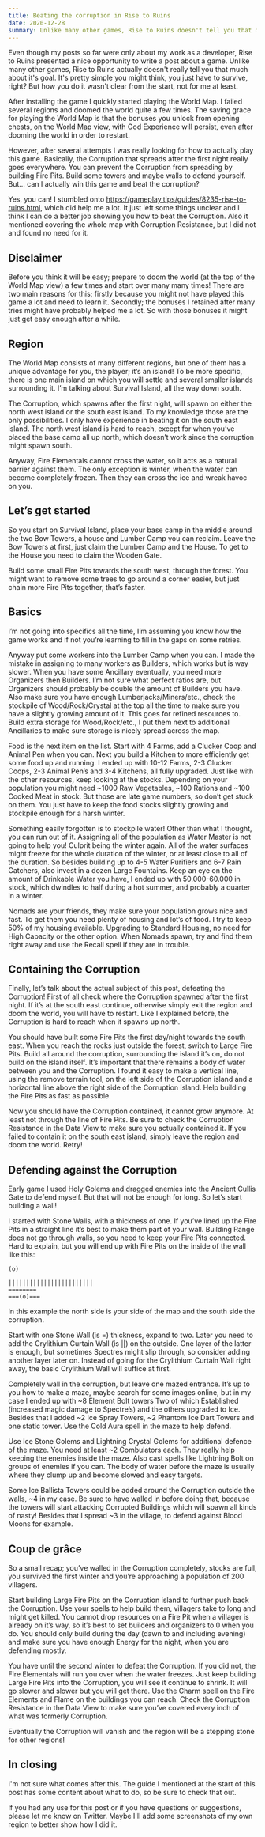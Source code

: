 ```yaml
---
title: Beating the corruption in Rise to Ruins
date: 2020-12-28
summary: Unlike many other games, Rise to Ruins doesn't tell you that much about it's goal. It's pretty simple you might think, you just have to survive, right? Is there a way to actually win this game and beat the Corruption?
---
```


Even though my posts so far were only about my work as a developer, Rise to Ruins presented a nice opportunity to write a post about a game. Unlike many other games, Rise to Ruins actually doesn't really tell you that much about it's goal. It's pretty simple you might think, you just have to survive, right? But how you do it wasn't clear from the start, not for me at least.

After installing the game I quickly started playing the World Map. I failed several regions and doomed the world quite a few times. The saving grace for playing the World Map is that the bonuses you unlock from opening chests, on the World Map view, with God Experience will persist, even after dooming the world in order to restart.

However, after several attempts I was really looking for how to actually play this game. Basically, the Corruption that spreads after the first night really goes everywhere. You can prevent the Corruption from spreading by building Fire Pits. Build some towers and maybe walls to defend yourself. But... can I actually win this game and beat the corruption?

Yes, you can! I stumbled onto https://gameplay.tips/guides/8235-rise-to-ruins.html, which did help me a lot. It just left some things unclear and I think I can do a better job showing you how to beat the Corruption. Also it mentioned covering the whole map with Corruption Resistance, but I did not and found no need for it.

## Disclaimer

Before you think it will be easy; prepare to doom the world (at the top of the World Map view) a few times and start over many many times! There are two main reasons for this; firstly because you might not have played this game a lot and need to learn it. Secondly; the bonuses I retained after many tries might have probably helped me a lot. So with those bonuses it might just get easy enough after a while.

## Region

The World Map consists of many different regions, but one of them has a unique advantage for you, the player; it’s an island! To be more specific, there is one main island on which you will settle and several smaller islands surrounding it. I’m talking about Survival Island, all the way down south. 

The Corruption, which spawns after the first night, will spawn on either the north west island or the south east island. To my knowledge those are the only possibilities. I only have experience in beating it on the south east island. The north west island is hard to reach, except for when you’ve placed the base camp all up north, which doesn’t work since the corruption might spawn south.

Anyway, Fire Elementals cannot cross the water, so it acts as a natural barrier against them. The only exception is winter, when the water can become completely frozen. Then they can cross the ice and wreak havoc on you.

## Let’s get started

So you start on Survival Island, place your base camp in the middle around the two Bow Towers, a house and Lumber Camp you can reclaim. Leave the Bow Towers at first, just claim the Lumber Camp and the House. To get to the House you need to claim the Wooden Gate.

Build some small Fire Pits towards the south west, through the forest. You might want to remove some trees to go around a corner easier, but just chain more Fire Pits together, that’s faster.

## Basics

I’m not going into specifics all the time, I’m assuming you know how the game works and if not you’re learning to fill in the gaps on some retries.

Anyway put some workers into the Lumber Camp when you can. I made the mistake in assigning to many workers as Builders, which works but is way slower. When you have some Ancillary eventually, you need more Organizers then Builders. I’m not sure what perfect ratios are, but Organizers should probably be double the amount of Builders you have. Also make sure you have enough Lumberjacks/Miners/etc., check the stockpile of Wood/Rock/Crystal at the top all the time to make sure you have a slightly growing amount of it. This goes for refined resources to. Build extra storage for Wood/Rock/etc., I put them next to additional Ancillaries to make sure storage is nicely spread across the map.

Food is the next item on the list. Start with 4 Farms, add a Clucker Coop and Animal Pen when you can. Next you build a Kitchen to more efficiently get some food up and running. I ended up with 10-12 Farms, 2-3 Clucker Coops, 2-3 Animal Pen’s and 3-4 Kitchens, all fully upgraded. Just like with the other resources, keep looking at the stocks. Depending on your population you might need ~1000 Raw Vegetables, ~100 Rations and ~100 Cooked Meat in stock. But those are late game numbers, so don’t get stuck on them. You just have to keep the food stocks slightly growing and stockpile enough for a harsh winter.

Something easily forgotten is to stockpile water! Other than what I thought, you can run out of it. Assigning all of the population as Water Master is not going to help you! Culprit being the winter again. All of the water surfaces might freeze for the whole duration of the winter, or at least close to all of the duration. So besides building up to 4-5 Water Purifiers and 6-7 Rain Catchers, also invest in a dozen Large Fountains. Keep an eye on the amount of Drinkable Water you have, I ended up with 50.000-60.000 in stock, which dwindles to half during a hot summer, and probably a quarter in a winter.

Nomads are your friends, they make sure your population grows nice and fast. To get them you need plenty of housing and lot’s of food. I try to keep 50% of my housing available. Upgrading to Standard Housing, no need for High Capacity or the other option. When Nomads spawn, try and find them right away and use the Recall spell if they are in trouble.

## Containing the Corruption

Finally, let’s talk about the actual subject of this post, defeating the Corruption! First of all check where the Corruption spawned after the first night. If it’s at the south east continue, otherwise simply exit the region and doom the world, you will have to restart. Like I explained before, the Corruption is hard to reach when it spawns up north.

You should have built some Fire Pits the first day/night towards the south east. When you reach the rocks just outside the forest, switch to Large Fire Pits. Build all around the corruption, surrounding the island it’s on, do not build on the island itself. It’s important that there remains a body of water between you and the Corruption. I found it easy to make a vertical line, using the remove terrain tool, on the left side of the Corruption island and a horizontal line above the right side of the Corruption island. Help building the Fire Pits as fast as possible.

Now you should have the Corruption contained, it cannot grow anymore. At least not through the line of Fire Pits. Be sure to check the Corruption Resistance in the Data View to make sure you actually contained it. If you failed to contain it on the south east island, simply leave the region and doom the world. Retry!

## Defending against the Corruption

Early game I used Holy Golems and dragged enemies into the Ancient Cullis Gate to defend myself. But that will not be enough for long. So let’s start building a wall!

I started with Stone Walls, with a thickness of one. If you’ve lined up the Fire Pits in a straight line it’s best to make them part of your wall. Building Range does not go through walls, so you need to keep your Fire Pits connected. Hard to explain, but you will end up with Fire Pits on the inside of the wall like this: 

```
(o)

||||||||||||||||||||||||
========
===(o)===
```

In this example the north side is your side of the map and the south side the corruption.

Start with one Stone Wall (is =) thickness, expand to two. Later you need to add the Crylithium Curtain Wall (is ||) on the outside. One layer of the latter is enough, but sometimes Spectres might slip through, so consider adding another layer later on. Instead of going for the Crylithium Curtain Wall right away, the basic Crylithium Wall will suffice at first.

Completely wall in the corruption, but leave one mazed entrance. It’s up to you how to make a maze, maybe search for some images online, but in my case I ended up with ~8 Element Bolt towers Two of which Established (increased magic damage to Spectre’s) and the others upgraded to Ice. Besides that I added ~2 Ice Spray Towers, ~2 Phantom Ice Dart Towers and one static tower. Use the Cold Aura spell in the maze to help defend.

Use Ice Stone Golems and Lightning Crystal Golems for additional defence of the maze. You need at least ~2 Combulators each. They really help keeping the enemies inside the maze. Also cast spells like Lightning Bolt on groups of enemies if you can. The body of water before the maze is usually where they clump up and become slowed and easy targets.

Some Ice Ballista Towers could be added around the Corruption outside the walls, ~4 in my case. Be sure to have walled in before doing that, because the towers will start attacking Corrupted Buildings which will spawn all kinds of nasty! Besides that I spread ~3 in the village, to defend against Blood Moons for example.

## Coup de grâce

So a small recap; you’ve walled in the Corruption completely, stocks are full, you survived the first winter and you’re approaching a population of 200 villagers.

Start building Large Fire Pits on the Corruption island to further push back the Corruption. Use your spells to help build them, villagers take to long and might get killed. You cannot drop resources on a Fire Pit when a villager is already on it’s way, so it’s best to set builders and organizers to 0 when you do. You should only build during the day (dawn to and including evening) and make sure you have enough Energy for the night, when you are defending mostly.

You have until the second winter to defeat the Corruption. If you did not, the Fire Elementals will run you over when the water freezes. Just keep building Large Fire Pits into the Corruption, you will see it continue to shrink. It will go slower and slower but you will get there. Use the Charm spell on the Fire Elements and Flame on the buildings you can reach. Check the Corruption Resistance in the Data View to make sure you’ve covered every inch of what was formerly Corruption.

Eventually the Corruption will vanish and the region will be a stepping stone for other regions!

## In closing   

I'm not sure what comes after this. The guide I mentioned at the start of this post has some content about what to do, so be sure to check that out. 

If you had any use for this post or if you have questions or suggestions, please let me know on Twitter. Maybe I'll add some screenshots of my own region to better show how I did it.
